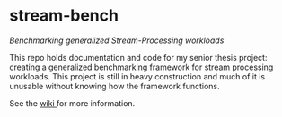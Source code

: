 # stream-bench
*Benchmarking generalized Stream-Processing workloads*

This repo holds documentation and code for my senior thesis project: creating a generalized benchmarking framework for stream processing workloads. This project is still in heavy construction and much of it is unusable without knowing how the framework functions.

See the [wiki ](https://github.com/srujun/stream-bench/wiki) for more information.